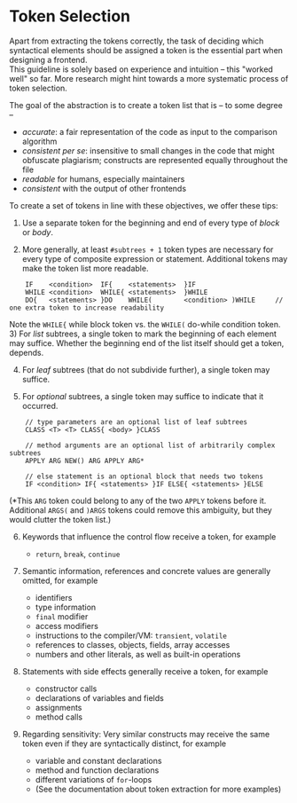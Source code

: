# Token Selection

Apart from extracting the tokens correctly, the task of deciding which syntactical elements should be assigned a token is the essential part when designing a frontend.<br>
This guideline is solely based on experience and intuition – this "worked well" so far. More research might hint towards a more systematic process of token selection.

The goal of the abstraction is to create a token list that is – to some degree –
 - _accurate_: a fair representation of the code as input to the comparison algorithm
 - _consistent per se_: insensitive to small changes in the code that might obfuscate plagiarism; constructs are represented equally throughout the file
 - _readable_ for humans, especially maintainers
 - _consistent_ with the output of other frontends

To create a set of tokens in line with these objectives, we offer these tips:

1) Use a separate token for the beginning and end of every type of _block_ or _body_.


2) More generally, at least `#subtrees + 1` token types are necessary for every type of composite expression or statement. Additional tokens may make the token list more readable.
```
    IF    <condition>  IF{    <statements>  }IF
    WHILE <condition>  WHILE{ <statements>  }WHILE
    DO{   <statements> }DO    WHILE(        <condition> )WHILE     // one extra token to increase readability 
```
Note the `WHILE{` while block token vs. the `WHILE(` do-while condition token.
3) For _list_ subtrees, a single token to mark the beginning of each element may suffice. Whether the beginning end of the list itself should get a token, depends.


4) For _leaf_ subtrees (that do not subdivide further), a single token may suffice.


5) For _optional_ subtrees, a single token may suffice to indicate that it occurred. 
```
    // type parameters are an optional list of leaf subtrees
    CLASS <T> <T> CLASS{ <body> }CLASS
    
    // method arguments are an optional list of arbitrarily complex subtrees
    APPLY ARG NEW() ARG APPLY ARG*
    
    // else statement is an optional block that needs two tokens
    IF <condition> IF{ <statements> }IF ELSE{ <statements> }ELSE 
```
(*This `ARG` token could belong to any of the two `APPLY` tokens before it. Additional `ARGS(` and `)ARGS` tokens could remove this ambiguity, but they would clutter the token list.)

6) Keywords that influence the control flow receive a token, for example
   - `return`, `break`, `continue`
   
   
7) Semantic information, references and concrete values are generally omitted, for example
    - identifiers
    - type information
    - `final` modifier
    - access modifiers
    - instructions to the compiler/VM: `transient`, `volatile`
    - references to classes, objects, fields, array accesses
    - numbers and other literals, as well as built-in operations
   

8) Statements with side effects generally receive a token, for example
   - constructor calls
   - declarations of variables and fields
   - assignments
   - method calls 


10) Regarding sensitivity: Very similar constructs may receive the same token even if they are syntactically distinct, for example
    - variable and constant declarations
    - method and function declarations
    - different variations of `for`-loops
    - (See the documentation about token extraction for more examples)